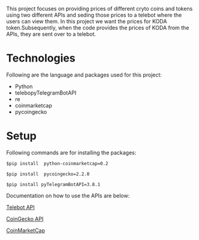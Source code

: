 This project focuses on providing prices of different cryto coins and tokens using two different APIs and seding those prices to a telebot where the users can view them. In this project we want the prices for KODA token.Subsequently, when the code provides the prices of KODA from the APIs, they are sent over to a telebot. 


# Technologies
Following are the language and packages used for this project:
* Python
* telebopyTelegramBotAPI
* re
* coinmarketcap
* pycoingecko


# Setup

Following commands are for installing the packages:

`$pip install  python-coinmarketcap=0.2`

`$pip install  pycoingecko=2.2.0`

`$pip install pyTelegramBotAPI=3.8.1`

Documentation on how to use the APIs are below:

[Telebot API](https://github.com/eternnoir/pyTelegramBotAPI)

[CoinGecko API](https://github.com/man-c/pycoingecko)

[CoinMarketCap](https://coinmarketcap.com/api/)
